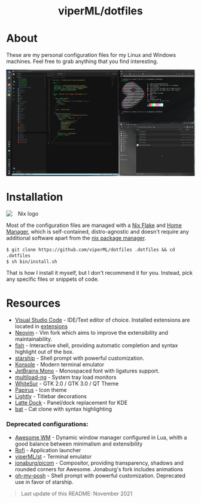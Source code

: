
<!-- Create a centered title -->
<h1 style="text-align: center">viperML/dotfiles</h1>

# About
These are my personal configuration files for my Linux and Windows machines. Feel free to grab anything that you find interesting.


<div align="center">
  <div style="display: flex; align-items: flex-start;">
    <img alt="Desktop screenshot" src=".img/20211010.png" width="100%"/>
  </div>
</div>

# Installation

<div align="center">
  <div style="display: flex; align-items: flex-start;">
    <img alt="Nix logo" src="https://nixos.org/logo/nixos-logo-only-hires.png" width="20%">
  </div>
</div>

Most of the configuration files are managed with a [Nix Flake](https://nixos.wiki/wiki/Flakes) and [Home Manager](https://github.com/nix-community/home-manager), which is self-contained, distro-agnostic and doesn't require any additional software apart from the [nix package manager](https://nixos.org/download.html).

```
$ git clone https://github.com/viperML/dotfiles .dotfiles && cd .dotfiles
$ sh bin/install.sh
```

That is how I install it myself, but I don't recommend it for you. Instead, pick any specific files or snippets of code.


# Resources
- [Visual Studio Code](https://code.visualstudio.com/) - IDE/Text editor of choice. Installed extensions are located in [extensions](vscode/extensions)
- [Neovim](https://neovim.io/) - Vim fork which aims to improve the extensibility and maintainability.
- [fish](https://fishshell.com/) - Interactive shell, providing automatic completion and syntax highlight out of the box.
- [starship](https://starship.rs/) - Shell prompt with powerful customization.
- [Konsole](https://konsole.kde.org/) - Modern terminal emulator
- [JetBrains Mono](https://www.jetbrains.com/lp/mono/) - Monospaced font with ligatures support.
- [multiload-ng](https://udda.github.io/multiload-ng/) - System tray load monitors
- [WhiteSur](https://github.com/vinceliuice/WhiteSur-kde) - GTK 2.0 / GTK 3.0 / QT Theme
- [Papirus](https://github.com/PapirusDevelopmentTeam/papirus-icon-theme) - Icon theme
- [Lightly](https://github.com/Luwx/Lightly) - Titlebar decorations
- [Latte Dock](https://github.com/KDE/latte-dock) - Panel/dock replacement for KDE
- [bat](https://github.com/sharkdp/bat) - Cat clone with syntax highlighting

### Deprecated configurations:
- [Awesome WM](https://awesomewm.org/doc/api/index.html) - Dynamic window manager configured in Lua, whith a good balance between minimalism and extensibility
- [Rofi](https://github.com/davatorium/rofi) - Application launcher
- [viperML/st](https://github.com/viperML/st) - Terminal emulator
- [jonaburg/picom](https://github.com/jonaburg/picom) - Compositor, providing transparency, shadows and rounded corners for Awesome. Jonaburg's fork includes animations
- [oh-my-posh](https://ohmyposh.dev) - Shell prompt with powerful customization. Deprecated use in favor of starship.

> Last update of this README: November 2021
